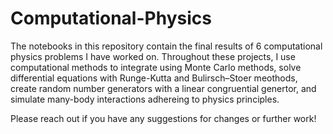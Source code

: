# Computational-Physics

The notebooks in this repository contain the final results of 6 computational physics problems I have worked on. Throughout these projects, I use computational methods to integrate using Monte Carlo methods, solve differential equations with Runge-Kutta and Bulirsch–Stoer meothods, create random number generators with a linear congruential genertor, and simulate many-body interactions adhereing to physics principles.

Please reach out if you have any suggestions for changes or further work!
